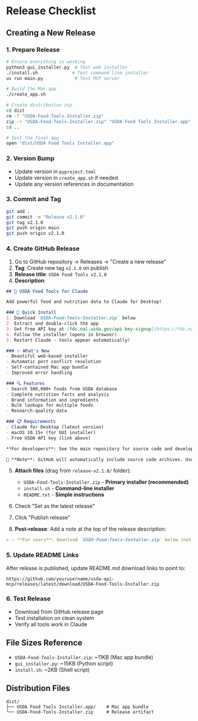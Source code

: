 # Release Checklist

## Creating a New Release

### 1. Prepare Release
```bash
# Ensure everything is working
python3 gui_installer.py  # Test web installer
./install.sh             # Test command line installer
uv run main.py            # Test MCP server

# Build the Mac app
./create_app.sh

# Create distribution zip
cd dist
rm -f "USDA-Food-Tools-Installer.zip"
zip -r "USDA-Food-Tools-Installer.zip" "USDA Food Tools Installer.app"
cd ..

# Test the final app
open "dist/USDA Food Tools Installer.app"
```

### 2. Version Bump
- Update version in `pyproject.toml`
- Update version in `create_app.sh` if needed
- Update any version references in documentation

### 3. Commit and Tag
```bash
git add .
git commit -m "Release v2.1.0"
git tag v2.1.0
git push origin main
git push origin v2.1.0
```

### 4. Create GitHub Release
1. Go to GitHub repository → Releases → "Create a new release"
2. **Tag**: Create new tag `v2.1.0` on publish
3. **Release title**: `USDA Food Tools v2.1.0`
4. **Description**:
```markdown
## 🍎 USDA Food Tools for Claude

Add powerful food and nutrition data to Claude for Desktop! 

### 🚀 Quick Install
1. Download `USDA-Food-Tools-Installer.zip` below
2. Extract and double-click the app
3. Get free API key at [fdc.nal.usda.gov/api-key-signup](https://fdc.nal.usda.gov/api-key-signup)
4. Follow the installer (opens in browser)
5. Restart Claude - tools appear automatically!

### ✨ What's New
- Beautiful web-based installer
- Automatic port conflict resolution  
- Self-contained Mac app bundle
- Improved error handling

### 🔍 Features
- Search 500,000+ foods from USDA database
- Complete nutrition facts and analysis
- Brand information and ingredients
- Bulk lookups for multiple foods
- Research-quality data

### 📋 Requirements
- Claude for Desktop (latest version)
- macOS 10.15+ (for GUI installer)
- Free USDA API key (link above)

**For developers**: See the main repository for source code and development setup.

📝 **Note**: GitHub will automatically include source code archives. Users should download the installer files below instead.
```

5. **Attach files** (drag from `release-v2.1.0/` folder):
   - `USDA-Food-Tools-Installer.zip` - **Primary installer (recommended)**
   - `install.sh` - **Command-line installer**
   - `README.txt` - **Simple instructions**

6. Check "Set as the latest release"
7. Click "Publish release"

8. **Post-release**: Add a note at the top of the release description:
```markdown
> 💡 **For users**: Download `USDA-Food-Tools-Installer.zip` below (not the source code archives)
```

### 5. Update README Links
After release is published, update README.md download links to point to:
```
https://github.com/yourusername/usda-api-mcp/releases/latest/download/USDA-Food-Tools-Installer.zip
```

### 6. Test Release
- Download from GitHub release page
- Test installation on clean system
- Verify all tools work in Claude

## File Sizes Reference
- `USDA-Food-Tools-Installer.zip`: ~11KB (Mac app bundle)
- `gui_installer.py`: ~15KB (Python script)
- `install.sh`: ~2KB (Shell script)

## Distribution Files
```
dist/
├── USDA Food Tools Installer.app/    # Mac app bundle
└── USDA-Food-Tools-Installer.zip     # Release artifact
```

